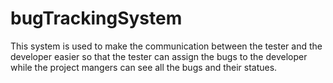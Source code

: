 # bugTrackingSystem

This system is used to make the communication between the tester and the developer easier so that the tester can assign the bugs to the developer while the project mangers can see all the bugs and their statues.
